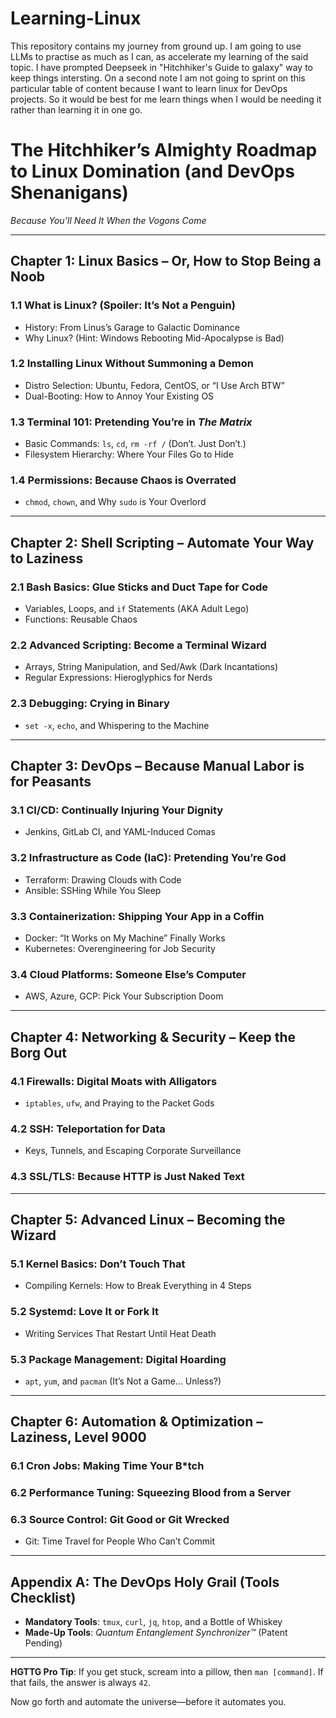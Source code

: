# Learning-Linux
This repository contains my journey from ground up. I am going to use LLMs to practise as much as I can, as accelerate my learning of the said topic. I have prompted Deepseek in "Hitchhiker's Guide to galaxy" way to keep things intersting. On a second note I am not going to sprint on this particular table of content because I want to learn linux for DevOps projects. So it would be best for me learn things when I would be needing it rather than learning it in one go.

# **The Hitchhiker’s Almighty Roadmap to Linux Domination (and DevOps Shenanigans)**  
*Because You’ll Need It When the Vogons Come*  

---

## **Chapter 1: Linux Basics – Or, How to Stop Being a Noob**  
### 1.1 What is Linux? (Spoiler: It’s Not a Penguin)  
- History: From Linus’s Garage to Galactic Dominance  
- Why Linux? (Hint: Windows Rebooting Mid-Apocalypse is Bad)  
### 1.2 Installing Linux Without Summoning a Demon  
- Distro Selection: Ubuntu, Fedora, CentOS, or “I Use Arch BTW”  
- Dual-Booting: How to Annoy Your Existing OS  
### 1.3 Terminal 101: Pretending You’re in *The Matrix*  
- Basic Commands: `ls`, `cd`, `rm -rf /` (Don’t. Just Don’t.)  
- Filesystem Hierarchy: Where Your Files Go to Hide  
### 1.4 Permissions: Because Chaos is Overrated  
- `chmod`, `chown`, and Why `sudo` is Your Overlord  

---

## **Chapter 2: Shell Scripting – Automate Your Way to Laziness**  
### 2.1 Bash Basics: Glue Sticks and Duct Tape for Code  
- Variables, Loops, and `if` Statements (AKA Adult Lego)  
- Functions: Reusable Chaos  
### 2.2 Advanced Scripting: Become a Terminal Wizard  
- Arrays, String Manipulation, and Sed/Awk (Dark Incantations)  
- Regular Expressions: Hieroglyphics for Nerds  
### 2.3 Debugging: Crying in Binary  
- `set -x`, `echo`, and Whispering to the Machine  

---

## **Chapter 3: DevOps – Because Manual Labor is for Peasants**  
### 3.1 CI/CD: Continually Injuring Your Dignity  
- Jenkins, GitLab CI, and YAML-Induced Comas  
### 3.2 Infrastructure as Code (IaC): Pretending You’re God  
- Terraform: Drawing Clouds with Code  
- Ansible: SSHing While You Sleep  
### 3.3 Containerization: Shipping Your App in a Coffin  
- Docker: “It Works on My Machine” Finally Works  
- Kubernetes: Overengineering for Job Security  
### 3.4 Cloud Platforms: Someone Else’s Computer  
- AWS, Azure, GCP: Pick Your Subscription Doom  

---

## **Chapter 4: Networking & Security – Keep the Borg Out**  
### 4.1 Firewalls: Digital Moats with Alligators  
- `iptables`, `ufw`, and Praying to the Packet Gods  
### 4.2 SSH: Teleportation for Data  
- Keys, Tunnels, and Escaping Corporate Surveillance  
### 4.3 SSL/TLS: Because HTTP is Just Naked Text  

---

## **Chapter 5: Advanced Linux – Becoming the Wizard**  
### 5.1 Kernel Basics: Don’t Touch That  
- Compiling Kernels: How to Break Everything in 4 Steps  
### 5.2 Systemd: Love It or Fork It  
- Writing Services That Restart Until Heat Death  
### 5.3 Package Management: Digital Hoarding  
- `apt`, `yum`, and `pacman` (It’s Not a Game… Unless?)  

---

## **Chapter 6: Automation & Optimization – Laziness, Level 9000**  
### 6.1 Cron Jobs: Making Time Your B*tch  
### 6.2 Performance Tuning: Squeezing Blood from a Server  
### 6.3 Source Control: Git Good or Git Wrecked  
- Git: Time Travel for People Who Can’t Commit  

---

## **Appendix A: The DevOps Holy Grail (Tools Checklist)**  
- **Mandatory Tools**: `tmux`, `curl`, `jq`, `htop`, and a Bottle of Whiskey  
- **Made-Up Tools**: *Quantum Entanglement Synchronizer™* (Patent Pending)  

---

**HGTTG Pro Tip**: If you get stuck, scream into a pillow, then `man [command]`. If that fails, the answer is always `42`.  

Now go forth and automate the universe—before it automates you.  